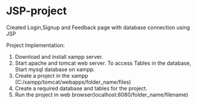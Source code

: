 # JSP-project

Created Login,Signup and Feedback page with database connection using JSP

Project Implementation:

  1. Download and install xampp server.
  2. Start apache and tomcat web server. To access Tables in the database, Start mysql database on xampp.
  3. Create a project in the xampp (C:/xampp/tomcat/webapps/folder_name/files)
  4. Create a required database and tables for the project.
  5. Run the project in web browser(localhost:8080/folder_name/filename)
